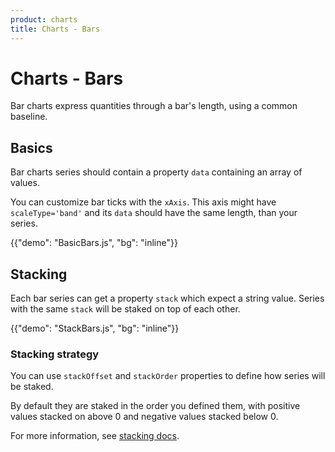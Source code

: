 ```yaml
---
product: charts
title: Charts - Bars
---
```


# Charts - Bars

<p class="description">Bar charts express quantities through a bar's length, using a common baseline.</p>

## Basics

Bar charts series should contain a property `data` containing an array of values.

You can customize bar ticks with the `xAxis`.
This axis might have `scaleType='band'` and its `data` should have the same length, than your series.

{{"demo": "BasicBars.js", "bg": "inline"}}

## Stacking

Each bar series can get a property `stack` which expect a string value.
Series with the same `stack` will be staked on top of each other.

{{"demo": "StackBars.js", "bg": "inline"}}

### Stacking strategy

You can use `stackOffset` and `stackOrder` properties to define how series will be staked.

By default they are staked in the order you defined them, with positive values stacked on above 0 and negative values stacked below 0.

For more information, see [stacking docs](/x/react-charts/stacking/).
